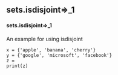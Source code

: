 ## sets.isdisjoint=>_1
#### sets.isdisjoint=>_1
An example for using isdisjoint
```
x = {'apple', 'banana', 'cherry'}
y = {'google', 'microsoft', 'facebook'}
z = 
print(z)
```